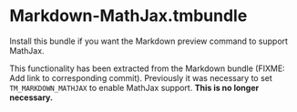 # Markdown-MathJax.tmbundle

Install this bundle if you want the Markdown preview command to support MathJax.

This functionality has been extracted from the Markdown bundle (FIXME: Add link to corresponding commit). Previously it was necessary to set `TM_MARKDOWN_MATHJAX` to enable MathJax support. **This is no longer necessary.**

